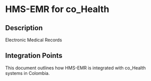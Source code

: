 # HMS-EMR for co_Health

## Description

Electronic Medical Records

## Integration Points

This document outlines how HMS-EMR is integrated with co_Health systems in Colombia.
